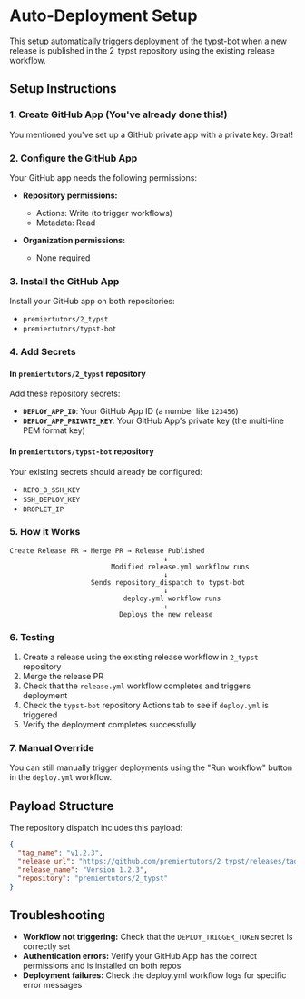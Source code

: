 # Auto-Deployment Setup

This setup automatically triggers deployment of the typst-bot when a new release is published in the 2_typst repository using the existing release workflow.

## Setup Instructions

### 1. Create GitHub App (You've already done this!)

You mentioned you've set up a GitHub private app with a private key. Great!

### 2. Configure the GitHub App

Your GitHub app needs the following permissions:

- **Repository permissions:**
  - Actions: Write (to trigger workflows)
  - Metadata: Read

- **Organization permissions:**
  - None required

### 3. Install the GitHub App

Install your GitHub app on both repositories:

- `premiertutors/2_typst`
- `premiertutors/typst-bot`

### 4. Add Secrets

#### In `premiertutors/2_typst` repository

Add these repository secrets:

- **`DEPLOY_APP_ID`**: Your GitHub App ID (a number like `123456`)
- **`DEPLOY_APP_PRIVATE_KEY`**: Your GitHub App's private key (the multi-line PEM format key)

#### In `premiertutors/typst-bot` repository

Your existing secrets should already be configured:

- `REPO_B_SSH_KEY`
- `SSH_DEPLOY_KEY`
- `DROPLET_IP`

### 5. How it Works

```text
Create Release PR → Merge PR → Release Published
                                      ↓
                         Modified release.yml workflow runs
                                      ↓  
                    Sends repository_dispatch to typst-bot
                                      ↓
                            deploy.yml workflow runs
                                      ↓
                           Deploys the new release
```

### 6. Testing

1. Create a release using the existing release workflow in `2_typst` repository
2. Merge the release PR
3. Check that the `release.yml` workflow completes and triggers deployment
4. Check the `typst-bot` repository Actions tab to see if `deploy.yml` is triggered
5. Verify the deployment completes successfully

### 7. Manual Override

You can still manually trigger deployments using the "Run workflow" button in the `deploy.yml` workflow.

## Payload Structure

The repository dispatch includes this payload:
```json
{
  "tag_name": "v1.2.3",
  "release_url": "https://github.com/premiertutors/2_typst/releases/tag/v1.2.3",
  "release_name": "Version 1.2.3",
  "repository": "premiertutors/2_typst"
}
```

## Troubleshooting

- **Workflow not triggering:** Check that the `DEPLOY_TRIGGER_TOKEN` secret is correctly set
- **Authentication errors:** Verify your GitHub App has the correct permissions and is installed on both repos
- **Deployment failures:** Check the deploy.yml workflow logs for specific error messages
